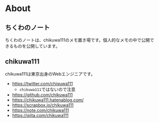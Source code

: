 # About

## ちくわのノート

ちくわのノートは、chikuwa111のメモ置き場です。個人的なメモの中で公開できるものを公開しています。

## chikuwa111

chikuwa111は東京出身のWebエンジニアです。

- https://twitter.com/chiquwa111
  - `chikuwa111`ではないので注意
- https://github.com/chikuwa111
- https://chikuwa111.hatenablog.com/
- https://scrapbox.io/chikuwa111
- https://note.com/chikuwa111
- https://qiita.com/chikuwa111
